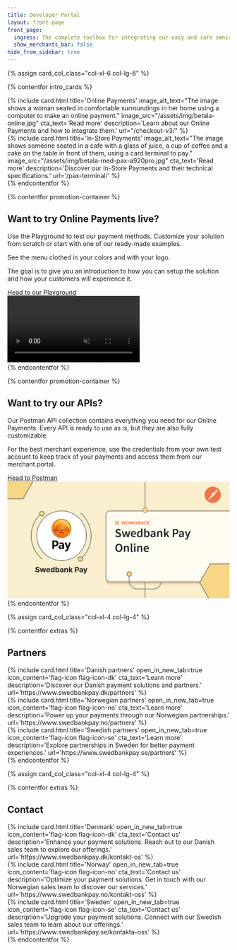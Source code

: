 ```yaml
---
title: Developer Portal
layout: front-page
front_page:
  ingress: The complete toolbox for integrating our easy and safe omnichannel payment solutions.
  show_merchants_bar: false
hide_from_sidebar: true
---
```


{% assign card_col_class="col-xl-6 col-lg-6" %}

{% contentfor intro_cards %}
  <div class="row">
    <div class="{{ card_col_class }}">
        {% include card.html title='Online Payments'
        image_alt_text="The image shows a woman seated in comfortable surroundings in her home using a computer to make an online payment."
        image_src="/assets/img/betala-online.jpg"
        cta_text='Read more'
        description='Learn about our Online Payments and how to integrate them.'
        url="/checkout-v3/"
        %}
    </div>
    <div class="{{ card_col_class }}">
        {% include card.html title='In-Store Payments'
        image_alt_text="The image shows someone seated in a cafe with a glass of juice, a cup of coffee and a cake on the table in front of them, using a card terminal to pay."
        image_src="/assets/img/betala-med-pax-a920pro.jpg"
        cta_text='Read more'
        description='Discover our In-Store Payments and their technical specifications.'
        url='/pax-terminal/'
        %}
    </div>
  </div>
{% endcontentfor %}

{% contentfor promotion-container %}
  <div class="row slab mt-5 ml-0 mr-0">
    <div class="col-lg-7 pl-2 mb-2">
      <h2>Want to try Online Payments live?</h2>
      <p>Use the Playground to test our payment methods. Customize your solution from scratch or start with one of our ready-made examples.</p>
      <p>See the menu clothed in your colors and with your logo.</p>
      <p>The goal is to give you an introduction to how you can setup the solution and how your customers will experience it.</p>
      <div class="mt-5">
        <a class="btn btn-primary promotion-container-cta" target="_blank" href="https://playground.swedbankpay.com" type="button">Head to our Playground <i class="at-arrow-right ml-2" aria-hidden="true"></i></a>
      </div>
    </div>
    <div class="col-lg-5 pr-0 d-flex justify-content-end">
      <div class="video-container">
        <video loop autoplay muted><source src="/assets/mp4/Playground_2_Logo_Tall.mp4" type="video/mp4"></video>
      </div>
    </div>
  </div>
{% endcontentfor %}

{% contentfor promotion-container %}
  <div class="row slab mt-5 ml-0 mr-0">
    <div class="col pl-2 mb-2">
      <h2>Want to try our APIs?</h2>
      <p>Our Postman API collection contains everything you need for our Online Payments. Every API is ready to use as is, but they are also fully customizable.</p>
      <p>For the best merchant experience, use the credentials from your own test account to keep track of your payments and access them from our merchant portal.</p>
      <div class="mt-5">
        <a class="btn btn-primary promotion-container-cta" target="_blank" href="https://www.postman.com/swedbankpay/swedbank-pay-online/collection/000bv9t/testsuite" type="button">Head to Postman <i class="at-arrow-right ml-2" aria-hidden="true"></i></a>
      </div>
    </div>
    <div class="col-lg-5 pr-0 d-flex justify-content-end">
  <div class="video-container">
    <img src="/assets/img/postman-promo.png" alt="Postman Collection Image" class="img-fluid">
  </div>
</div>
  </div>
{% endcontentfor %}

{% assign card_col_class="col-xl-4 col-lg-4" %}

{% contentfor extras %}
  <h2 id="front-page-contact-partners" class="heading-line">Partners</h2>
  <div class="row mt-4">
    <div class="{{ card_col_class }}">
      {% include card.html
          title='Danish partners'
          open_in_new_tab=true
          icon_content='flag-icon flag-icon-dk'
          cta_text='Learn more'
          description='Discover our Danish payment solutions and partners.'
          url='https://www.swedbankpay.dk/partners'
      %}
    </div>
    <div class="{{ card_col_class }}">
      {% include card.html
          title='Norwegian partners'
          open_in_new_tab=true
          icon_content='flag-icon flag-icon-no'
          cta_text='Learn more'
          description='Power up your payments through our Norwegian partnerships.'
          url='https://www.swedbankpay.no/partners'
      %}
    </div>
    <div class="{{ card_col_class }}">
      {% include card.html
          title='Swedish partners'
          open_in_new_tab=true
          icon_content='flag-icon flag-icon-se'
          cta_text='Learn more'
          description='Explore partnerships in Sweden for better payment experiences.'
          url='https://www.swedbankpay.se/partners'
      %}
    </div>
  </div>
{% endcontentfor %}

{% assign card_col_class="col-xl-4 col-lg-4" %}

{% contentfor extras %}
  <h2 id="front-page-contact-partners" class="heading-line">Contact</h2>
  <div class="row mt-4">
    <div class="{{ card_col_class }}">
      {% include card.html
          title='Denmark'
          open_in_new_tab=true
          icon_content='flag-icon flag-icon-dk'
          cta_text='Contact us'
          description='Enhance your payment solutions. Reach out to our Danish sales team to explore our offerings.'
          url='https://www.swedbankpay.dk/kontakt-os'
      %}
    </div>
    <div class="{{ card_col_class }}">
      {% include card.html
          title='Norway'
          open_in_new_tab=true
          icon_content='flag-icon flag-icon-no'
          cta_text='Contact us'
          description='Optimize your payment solutions. Get in touch with our Norwegian sales team to discover our services.'
          url='https://www.swedbankpay.no/kontakt-oss'
      %}
    </div>
    <div class="{{ card_col_class }}">
      {% include card.html
          title='Sweden'
          open_in_new_tab=true
          icon_content='flag-icon flag-icon-se'
          cta_text='Contact us'
          description='Upgrade your payment solutions. Connect with our Swedish sales team to learn about our offerings.'
          url='https://www.swedbankpay.se/kontakta-oss'
      %}
    </div>
  </div>
{% endcontentfor %}
